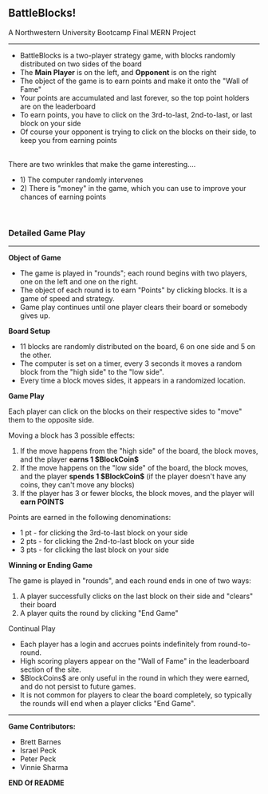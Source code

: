 
<h2>BattleBlocks!</h2>
A Northwestern University Bootcamp Final MERN Project
<hr>
<ul>
  <li>BattleBlocks is a two-player strategy game, with blocks randomly distributed on two sides of the board</li>
  <li>The <strong>Main Player</strong> is on the left, and <strong>Opponent</strong> is on the right</li>
  <li>The object of the game is to earn points and make it onto the "Wall of Fame"</li>
  <li>Your points are accumulated and last forever, so the top point holders are on the leaderboard</li>
  <li>To earn points, you have to click on the 3rd-to-last, 2nd-to-last, or last block on your side</li>
  <li>Of course your opponent is trying to click on the blocks on their side, to keep you from earning points</li>
</ul>
<br>
There are two wrinkles that make the game interesting....
<ul>
  <li>1) The computer randomly intervenes 
  <li>2) There is "money" in the game, which you can use to improve your chances of earning points
</ul>
<br>
<h3>Detailed Game Play</h3>
<hr>

<strong>Object of Game</strong>
<ul>
  <li>The game is played in "rounds"; each round begins with two players, one on the left and one on the right.</li>
  <li>The object of each round is to earn "Points" by clicking blocks. It is a game of speed and strategy.</li>
  <li>Game play continues until one player clears their board or somebody gives up.</li>
</ul>

<strong>Board Setup</strong>
<ul>
  <li>11 blocks are randomly distributed on the board, 6 on one side and 5 on the other.</li>
  <li>The computer is set on a timer, every 3 seconds it moves a random block from the "high side" to the "low side".</li>
  <li>Every time a block moves sides, it appears in a randomized location.</li>
</ul>

<strong>Game Play</strong>

Each player can click on the blocks on their respective sides to "move" them to the opposite side.

Moving a block has 3 possible effects:
<ol>
  <li>If the move happens from the "high side" of the board, the block moves, and the player <strong>earns 1 $BlockCoin$</strong></li>
  <li>If the move happens on the "low side" of the board, the block moves, and the player <strong>spends 1 $BlockCoin$</strong> (if the player doesn't have any coins, they can't move any blocks) </li>
  <li>If the player has 3 or fewer blocks, the block moves, and the player will <strong>earn POINTS</strong></li>
</ol>

Points are earned in the following denominations:
<ul>
  <li>1 pt - for clicking the 3rd-to-last block on your side</li>
  <li>2 pts - for clicking the 2nd-to-last block on your side</li>
  <li>3 pts - for clicking the last block on your side</li>
</ul>

<strong>Winning or Ending Game</strong>

The game is played in "rounds", and each round ends in one of two ways:
<ol>
  <li>A player successfully clicks on the last block on their side and "clears" their board</li>
  <li>A player quits the round by clicking "End Game"</li>
</ol>

Continual Play
<ul>
  <li>Each player has a login and accrues points indefinitely from round-to-round.</li>
  <li>High scoring players appear on the "Wall of Fame" in the leaderboard section of the site.</li>
  <li>$BlockCoins$ are only useful in the round in which they were earned, and do not persist to future games.</li>
  <li>It is not common for players to clear the board completely, so typically the rounds will end when a player clicks "End Game".</li>
</ul>

<hr>

<strong>Game Contributors:</strong>
<ul>
  <li>Brett Barnes</li>
  <li>Israel Peck</li>
  <li>Peter Peck</li>
  <li>Vinnie Sharma</li>
</ul>

<strong>END Of README</strong>